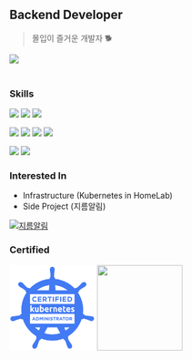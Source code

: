 ## Backend Developer

> 몰입이 즐거운 개발자 🐕

<a href="https://velog.io/@seonkyo0466/posts">
  <img src="https://img.shields.io/badge/Blog-20C997?style=flat-square&logo=velog&logoColor=white"/>
</a>
<br/>
<br/>

### Skills
<p>
  <img src="https://img.shields.io/badge/TypeScript-007ACC?style=for-the-badge&logo=typescript&logoColor=white"/>
  <img src="https://img.shields.io/badge/GraphQL-E10098?style=for-the-badge&logo=graphql&logoColor=white"/>
  <img src="https://img.shields.io/badge/NestJS-E0234E?style=for-the-badge&logo=nestjs&logoColor=white"/>
</p>
<p>
  <img src="https://img.shields.io/badge/MySQL-4479A1?style=for-the-badge&logo=mysql&logoColor=white"/>
  <img src="https://img.shields.io/badge/Redis-DC382D?style=for-the-badge&logo=redis&logoColor=white"/>
  <img src="https://img.shields.io/badge/Elasticsearch-005571?style=for-the-badge&logo=elasticsearch&logoColor=white"/>
  <img src="https://img.shields.io/badge/Apache%20Kafka-231F20?style=for-the-badge&logo=apache-kafka&logoColor=white"/>
</p>
<p>
  <img src="https://img.shields.io/badge/Amazon%20AWS-232F3E?style=for-the-badge&logo=amazonaws&logoColor=white"/>
  <img src="https://img.shields.io/badge/Kubernetes-326CE5?style=for-the-badge&logo=kubernetes&logoColor=white"/>
</p>

### Interested In

- Infrastructure (Kubernetes in HomeLab)
- Side Project (지름알림)

<a href="https://jirum-alarm.com"><img alt="지름알림" src="https://jirum-alarm.com/opengraph-image.png" width="250" height="150"/><a/>

### Certified
<p>
  <img src="https://github.com/cncf/artwork/raw/main/other/cka/color/kubernetes-cka-color.png" width="150" height="150"/>
  <img src="https://miro.medium.com/v2/resize:fit:680/format:webp/0*3vTkkL1hWIkitO-9.png" width="150" height="150"/>
</p>



<!--
**tjsry0466/tjsry0466** is a ✨ _special_ ✨ repository because its `README.md` (this file) appears on your GitHub profile.

Here are some ideas to get you started:

- 🔭 I’m currently working on ...
- 🌱 I’m currently learning ...
- 👯 I’m looking to collaborate on ...
- 🤔 I’m looking for help with ...
- 💬 Ask me about ...
- 📫 How to reach me: ...
- 😄 Pronouns: ...
- ⚡ Fun fact: ...
-->
